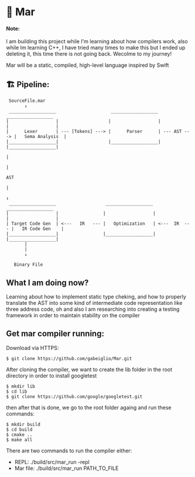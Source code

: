 # 🌊 Mar

#### Note:
I am building this project while I'm learning about how compilers work, also while Im learning C++, I have tried many times to make this but I ended up deleting it, this time there is not going back. Wecolme to my journey!

Mar will be a static, compiled, high-level language inspired by Swift

## 🏗 Pipeline:
```
 SourceFile.mar
       ↓
 __________________                     __________________                __________________
|                  |                   |                  |              |                  |
|      Lexer       | --- [Tokens] ---> |      Parser      | --- AST ---> |   Sema Analysis  | 
|__________________|                   |__________________|              |__________________|
                                                                                   |
                                                                                   |
                                                                                  AST
                                                                                   |
                                                                                   ↓
 __________________                   __________________                 __________________
|                  |                 |                  |               |                  |
| Target Code Gen  | <---   IR   --- |   Optimization   | <---  IR  --- |   IR Code Gen    | 
|__________________|                 |__________________|               |__________________|
       |
       |
       ↓
       
   Binary File

```

## What I am doing now?

Learning about how to implement static type cheking, and how to properly translate the AST into some kind of intermediate code representation like three address code, oh and also I am researching into creating a testing framework in order to maintain stability on the compiler

## Get mar compiler running:

Download via HTTPS:

```
$ git clone https://github.com/gabeiglio/Mar.git
```
After cloning the compiler, we want to create the lib folder in the root directory in order to install googletest

```
$ mkdir lib
$ cd lib
$ git clone https://github.com/google/googletest.git
```

then after that is done, we go to the root folder againg and run these commands:

```
$ mkdir build
$ cd build
$ cmake ..
$ make all
`````

There are two commands to run the compiler either:
* REPL: ./build/src/mar_run -repl
* Mar file: ./build/src/mar_run PATH_TO_FILE


